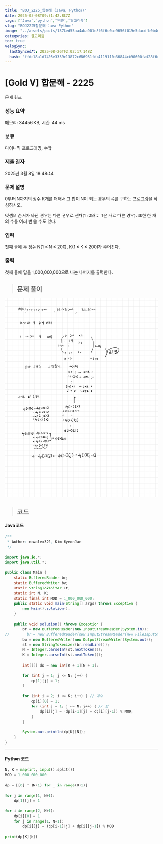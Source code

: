 ```yaml
---
title: "BOJ_2225_합분해 (Java, Python)"
date: 2025-03-08T09:51:42.887Z
tags: ["Java","python","백준","알고리즘"]
slug: "BOJ2225합분해-Java-Python"
image: "../assets/posts/1378ed55aa4aba901e8f6f6c0ae9656f039e5dacdfb0b4e9dd3a1ed71768f217.png"
categories: 알고리즘
toc: true
velogSync:
  lastSyncedAt: 2025-08-26T02:02:17.148Z
  hash: "ffde18a1d7405e3339e13872c686931fdc4119110b36844c090600fa028f6c13"
---
```


# [Gold V] 합분해 - 2225 

[문제 링크](https://www.acmicpc.net/problem/2225) 

### 성능 요약

메모리: 34456 KB, 시간: 44 ms

### 분류

다이나믹 프로그래밍, 수학

### 제출 일자

2025년 3월 8일 18:48:44

### 문제 설명

<p>0부터 N까지의 정수 K개를 더해서 그 합이 N이 되는 경우의 수를 구하는 프로그램을 작성하시오.</p>

<p>덧셈의 순서가 바뀐 경우는 다른 경우로 센다(1+2와 2+1은 서로 다른 경우). 또한 한 개의 수를 여러 번 쓸 수도 있다.</p>

### 입력 

 <p>첫째 줄에 두 정수 N(1 ≤ N ≤ 200), K(1 ≤ K ≤ 200)가 주어진다.</p>

### 출력 

 <p>첫째 줄에 답을 1,000,000,000으로 나눈 나머지를 출력한다.</p>

> ## 문제 풀이

![](/assets/posts/1378ed55aa4aba901e8f6f6c0ae9656f039e5dacdfb0b4e9dd3a1ed71768f217.png)

> ## 코드

#### Java 코드
```java
/**
 * Author: nowalex322, Kim HyeonJae
 */

import java.io.*;
import java.util.*;

public class Main {
    static BufferedReader br;
    static BufferedWriter bw;
    static StringTokenizer st;
    static int N, K;
    static final int MOD = 1_000_000_000;
    public static void main(String[] args) throws Exception {
        new Main().solution();
    }

    public void solution() throws Exception {
        br = new BufferedReader(new InputStreamReader(System.in));
//        br = new BufferedReader(new InputStreamReader(new FileInputStream("src/main/java/BOJ_2225_합분해/input.txt")));
        bw = new BufferedWriter(new OutputStreamWriter(System.out));
        st = new StringTokenizer(br.readLine());
        N = Integer.parseInt(st.nextToken());
        K = Integer.parseInt(st.nextToken());

        int[][] dp = new int[K + 1][N + 1];

        for (int j = 1; j <= N; j++) {
            dp[1][j] = 1;
        }

        for (int i = 2; i <= K; i++) { // 개수
            dp[i][0] = 1;
            for (int j = 1; j <= N; j++) { // 합
                dp[i][j] = (dp[i-1][j] + dp[i][j-1]) % MOD;
            }
        }

        System.out.println(dp[K][N]);
    }
}
```

---

#### Python 코드
```py
N, K = map(int, input().split())
MOD = 1_000_000_000

dp = [[0] * (N+1) for _ in range(K+1)]

for j in range(1, N+1):
    dp[1][j] = 1

for i in range(2, K+1):
    dp[i][0] = 1
    for j in range(1, N+1):
        dp[i][j] = (dp[i-1][j] + dp[i][j-1]) % MOD

print(dp[K][N])
```